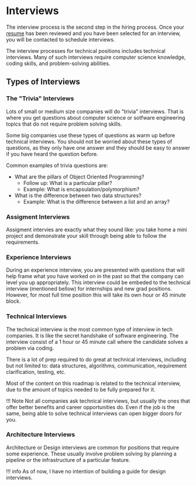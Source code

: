 # Interviews

The interview process is the second step in the hiring process. Once your 
[resume](resume.md) has been reviewed and you have been selected for an 
interview, you will be contacted to schedule interviews.

The interview processes for technical positions includes technical interviews.
Many of such interviews require computer science knowledge, coding skills, and
problem-solving abilities.

## Types of Interviews

### The "Trivia" Interviews
Lots of small or medium size companies will do "trivia" interviews. That is 
where you get questions about computer science or sotfware engineering topics
that do not require problem solving skills.

Some big companies use these types of questions as warm up before technical
interviews. You should not be worried about these types of questions, as 
they only have one answer and they should be easy to answer if you have heard
the question before.

Common examples of trivia questions are:

* What are the pillars of Object Oriented Programming?
    * Follow up: What is a particular pillar?
    * Example: What is encapsulation/polymorphism?
* What is the difference between two data structures?
    * Example: What is the difference between a list and an array?

### Assigment Interviews

Assigment intervies are exactly what they sound like: you take home a mini 
project and demonstrate your skill through being able to follow the 
requirements.

### Experience Interviews

During an experience interview, you are presented with questions that will help
frame what you have worked on in the past so that the company can level you up
appropriately. This interview could be embeded to the technical interview
(mentioned bellow) for internships and new grad positions. However, for most
full time position this will take its own hour or 45 minute block.

### Technical Interviews

The technical interview is the most common type of interview in tech companies.
It is like the secret handshake of software engineering. The interview consist
of a 1 hour or 45 minute call where the candidate solves a problem via coding. 

There is a lot of prep required to do great at technical interviews, including 
but not limited to: data structures, algorithms, communication, requirement
clarification, testing, etc.

Most of the content on this roadmap is related to the technical interview, due
to the amount of topics needed to be fully prepared for it.

!!! Note
    Not all companies ask technical interviews, but usually the ones that offer
    better benefits and career opportunities do. Even if the job is the same, 
    being able to solve technical interviews can open bigger doors for you.

### Architecture Interviews

Architecture or Design interviews are common for positions that require some 
experience. These usually involve problem solving by planning a pipeline or the
infrastructure of a particular feature.

!!! info
    As of now, I have no intention of building a guide for design interviews.
